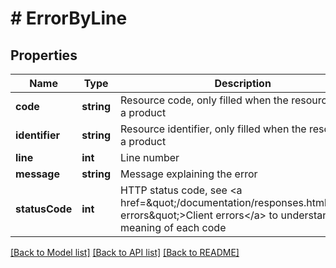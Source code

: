 # # ErrorByLine

## Properties

Name | Type | Description | Notes
------------ | ------------- | ------------- | -------------
**code** | **string** | Resource code, only filled when the resource is not a product | [optional]
**identifier** | **string** | Resource identifier, only filled when the resource is a product | [optional]
**line** | **int** | Line number | [optional]
**message** | **string** | Message explaining the error | [optional]
**statusCode** | **int** | HTTP status code, see &lt;a href&#x3D;\&quot;/documentation/responses.html#client-errors\&quot;&gt;Client errors&lt;/a&gt; to understand the meaning of each code | [optional]

[[Back to Model list]](../../README.md#models) [[Back to API list]](../../README.md#endpoints) [[Back to README]](../../README.md)
